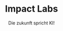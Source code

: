 ---
title: Impact Labs
subtitle: Die zukunft spricht KI!
layout: page
hero_height: is-medium
hide_hero: true
hero_link: mailto:support@impact-labs.ai
hero_link_text: Mail@impact-labs.ai
show_sidebar: false
# hero_image: /jako-ai/img/jako_v2.png
callouts: landing_callout
hero_darken: false
---